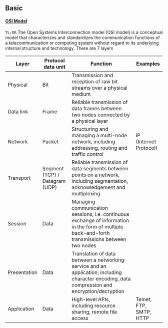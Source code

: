 ## Basic

#### [OSI Model](https://en.wikipedia.org/wiki/OSI_model)

`TL;DR` The Open Systems Interconnection model (OSI model) is a conceptual model that characterizes and standardizes the communication functions of a telecommunication or computing system without regard to its underlying internal structure and technology. There are 7 layers

| Layer | Protocol data unit | Function | Examples |
| ---- | ---- | ---- | ---- |
| Physical |  Bit | Transmission and reception of raw bit streams over a physical medium | |
| Data link | Frame | Reliable transmission of data frames between two nodes connected by a physical layer | |
| Network | Packet | Structuring and managing a multi-node network, including addressing, routing and traffic control | IP (Internet Protocol) |
| Transport | Segment (TCP) / Datagram (UDP) | Reliable transmission of data segments between points on a network, including segmentation, acknowledgement and multiplexing | |
| Session | Data | Managing communication sessions, i.e. continuous exchange of information in the form of multiple back-and-forth transmissions between two nodes | |
| Presentation | Data | Translation of data between a networking service and an application; including character encoding, data compression and encryption/decryption | |
| Application | Data | High-level APIs, including resource sharing, remote file access | Telnet, FTP, SMTP, HTTP|
